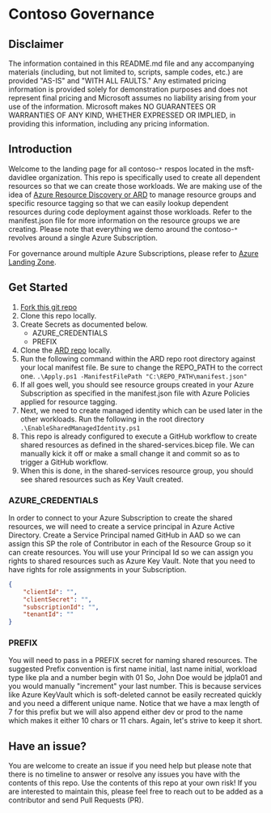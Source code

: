 # Contoso Governance

## Disclaimer

The information contained in this README.md file and any accompanying materials (including, but not limited to, scripts, sample codes, etc.) are provided "AS-IS" and "WITH ALL FAULTS." Any estimated pricing information is provided solely for demonstration purposes and does not represent final pricing and Microsoft assumes no liability arising from your use of the information. Microsoft makes NO GUARANTEES OR WARRANTIES OF ANY KIND, WHETHER EXPRESSED OR IMPLIED, in providing this information, including any pricing information.

## Introduction

Welcome to the landing page for all contoso-`*` respos located in the msft-davidlee organization. This repo is specifically used to create all dependent resources so that we can create those workloads. We are making use of the idea of [Azure Resource Discovery or ARD](https://github.com/msft-davidlee/azure-resource-discovery) to manage resource groups and specific resource tagging so that we can easily lookup dependent resources during code deployment against those workloads. Refer to the manifest.json file for more information on the resource groups we are creating. Please note that everything we demo around the contoso-`*` revolves around a single Azure Subscription.

For governance around multiple Azure Subscriptions, please refer to [Azure Landing Zone](https://docs.microsoft.com/en-us/azure/cloud-adoption-framework/ready/landing-zone/).

## Get Started

1. [Fork this git repo](https://docs.github.com/en/get-started/quickstart/fork-a-repo)
2. Clone this repo locally.
3. Create Secrets as documented below.
    * AZURE_CREDENTIALS
    * PREFIX
4. Clone the [ARD repo](https://github.com/msft-davidlee/azure-resource-discovery) locally.
5. Run the following command within the ARD repo root directory against your local manifest file. Be sure to change the REPO_PATH to the correct one. ``` .\Apply.ps1 -ManifestFilePath "C:\REPO_PATH\manifest.json" ```
6. If all goes well, you should see resource groups created in your Azure Subscription as specified in the manifest.json file with Azure Policies applied for resource tagging.
7. Next, we need to create managed identity which can be used later in the other workloads. Run the following in the root directory ``` .\EnableSharedManagedIdentity.ps1 ```
8. This repo is already configured to execute a GitHub workflow to create shared resources as defined in the shared-services.bicep file. We can manually kick it off or make a small change it and commit so as to trigger a GitHub workflow.
9. When this is done, in the shared-services resource group, you should see shared resources such as Key Vault created.

### AZURE_CREDENTIALS

In order to connect to your Azure Subscription to create the shared resources, we will need to create a service principal in Azure Active Directory. Create a Service Principal named GitHub in AAD so we can assign this SP the role of Contributor in each of the Resource Group so it can create resources. You will use your Principal Id so we can assign you rights to shared resources such as Azure Key Vault. Note that you need to have rights for role assignments in your Subscription.

```json
{
    "clientId": "",
    "clientSecret": "",
    "subscriptionId": "",
    "tenantId": ""
}
```

### PREFIX

You will need to pass in a PREFIX secret for naming shared resources. The suggested Prefix convention is first name initial, last name initial, workload type like pla and a number begin with 01 So, John Doe would be jdpla01 and you would manually "increment" your last number. This is because services like Azure KeyVault which is soft-deleted cannot be easily recreated quickly and you need a different unique name. Notice that we have a max length of 7 for this prefix but we will also append either dev or prod to the name which makes it either 10 chars or 11 chars. Again, let's strive to keep it short.

## Have an issue?

You are welcome to create an issue if you need help but please note that there is no timeline to answer or resolve any issues you have with the contents of this repo. Use the contents of this repo at your own risk! If you are interested to maintain this, please feel free to reach out to be added as a contributor and send Pull Requests (PR).
